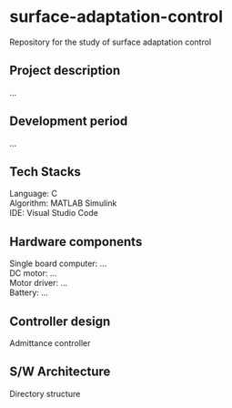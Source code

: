 # surface-adaptation-control
Repository for the study of surface adaptation control

## Project description
...

## Development period
...

## Tech Stacks
Language: C <br>
Algorithm: MATLAB Simulink <br>
IDE: Visual Studio Code 

## Hardware components
Single board computer: ... <br>
DC motor: ... <br>
Motor driver: ... <br>
Battery: ... <br>

## Controller design
Admittance controller

## S/W Architecture
Directory structure
